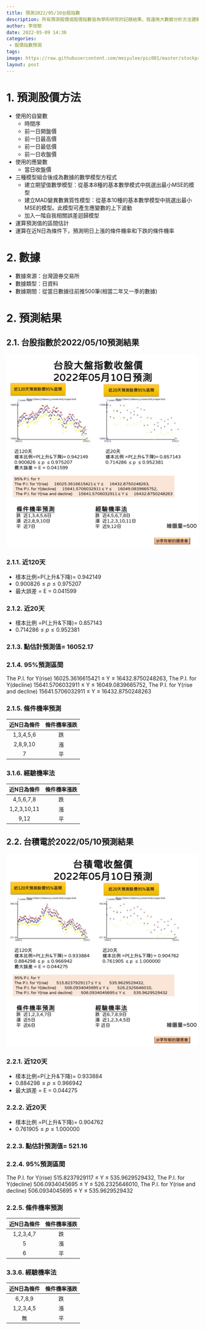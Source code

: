 ```yaml
---
title: 預測2022/05/10台股指數
description: 所有預測股價或股價指數皆為學術研究的記錄結果。我運用大數據分析方法建購股價或股價指數的數學模型，再由數學模型得到預測值。反覆1億次，得到預測值的抽樣分配，進行區間估計和機率計算。所有結果僅供參考，投資人因參考本文產生投資損益皆與作者無關。
author: 李玫郁
date: 2022-05-09 14:30
categories:
 - 股價指數預測
tags: 
image: https://raw.githubusercontent.com/meiyulee/pic001/master/stockpredict/20220510_prediction_stock_prices_TWI.jpg
layout: post
---
```




# 1. 預測股價方法

- 使用的自變數
  - 時間序
  - 前一日開盤價
  - 前一日最高價
  - 前一日最低價
  - 前一日收盤價
- 使用的應變數
  - 當日收盤價
- 三種模型組合後成為數據的數學模型方程式
  - 建立期望值數學模型：從基本8種的基本數學模式中挑選出最小MSE的模型
   - 建立MAD變異數異質性模型：從基本10種的基本數學模型中挑選出最小MSE的模型。此模型可產生應變數的上下波動
   - 加入一階自我相關誤差迴歸模型
- 運算預測值的區間估計
- 運算在近N日為條件下，預測明日上漲的條件機率和下跌的條件機率

# 2. 數據

- 數據來源：台灣證券交易所
- 數據類型：日資料
- 數據期間：從當日數據往前推500筆(相當二年又一季的數據)

# 2. 預測結果

## 2.1. 台股指數於2022/05/10預測結果

![](https://raw.githubusercontent.com/meiyulee/pic001/master/stockpredict/20220510_prediction_stock_prices_TWI.jpg)

### 2.1.1. 近120天

- 樣本比例=P(上升&下降)= 0.942149
- $0.900826 \leq p \leq 0.975207$
- 最大誤差 = E = 0.041599

### 2.1.2. 近20天

- 樣本比例 =P(上升&下降)= 0.857143
- $0.714286 \leq p \leq 0.952381$

### 2.1.3. 點估計預測值= 16052.17

### 2.1.4. 95%預測區間

The P.I. for Y(rise)     16025.3616615421 ≤ Y ≤ 16432.8750248263,
The P.I. for Y(decline)     15641.5706032911 ≤ Y ≤ 16049.0839665752,
The P.I. for Y(rise and decline)     15641.5706032911 ≤ Y ≤ 16432.8750248263


### 2.1.5. 條件機率預測

| 近N日為條件|條件機率漲跌|
| :----: | :----: |
| 1,3,4,5,6 | 跌 |
| 2,8,9,10 | 漲 |
| 7 | 平 |

### 3.1.6. 經驗機率法

| 近N日為條件|條件機率漲跌|
| :----: | :----: |
| 4,5,6,7,8 | 跌 |
| 1,2,3,10,11 | 漲 |
| 9,12 | 平 |

## 2.2. 台積電於2022/05/10預測結果

![](https://raw.githubusercontent.com/meiyulee/pic001/master/stockpredict/20220510_prediction_stock_prices_TWSC.jpg)

### 2.2.1. 近120天

- 樣本比例=P(上升&下降)= 0.933884
- $0.884298 \leq p \leq 0.966942$
- 最大誤差 = E = 0.044275

### 2.2.2. 近20天

- 樣本比例 =P(上升&下降)= 0.904762
- $0.761905 \leq p \leq 1.000000$

### 2.2.3. 點估計預測值= 521.16

### 2.2.4. 95%預測區間

The P.I. for Y(rise)       515.8237929117 ≤ Y ≤  535.9629529432,
The P.I. for Y(decline)       506.0934045695 ≤ Y ≤  526.2325646010,
The P.I. for Y(rise and decline)       506.0934045695 ≤ Y ≤ 535.9629529432


### 2.2.5. 條件機率預測

| 近N日為條件|條件機率漲跌|
| :----: | :----: |
| 1,2,3,4,7 | 跌 |
| 5 | 漲 |
| 6 | 平 |

### 3.3.6. 經驗機率法

| 近N日為條件|條件機率漲跌|
| :----: | :----: |
| 6,7,8,9 | 跌 |
| 1,2,3,4,5 | 漲 |
| 無 | 平 |



